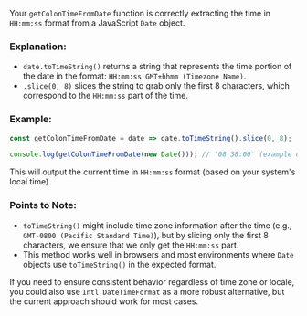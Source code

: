 Your `getColonTimeFromDate` function is correctly extracting the time in `HH:mm:ss` format from a JavaScript `Date` object.

### Explanation:
- `date.toTimeString()` returns a string that represents the time portion of the date in the format: `HH:mm:ss GMT±hhmm (Timezone Name)`.
- `.slice(0, 8)` slices the string to grab only the first 8 characters, which correspond to the `HH:mm:ss` part of the time.

### Example:

```javascript
const getColonTimeFromDate = date => date.toTimeString().slice(0, 8);

console.log(getColonTimeFromDate(new Date())); // '08:38:00' (example output)
```

This will output the current time in `HH:mm:ss` format (based on your system's local time).

### Points to Note:
- `toTimeString()` might include time zone information after the time (e.g., `GMT-0800 (Pacific Standard Time)`), but by slicing only the first 8 characters, we ensure that we only get the `HH:mm:ss` part.
- This method works well in browsers and most environments where `Date` objects use `toTimeString()` in the expected format.

If you need to ensure consistent behavior regardless of time zone or locale, you could also use `Intl.DateTimeFormat` as a more robust alternative, but the current approach should work for most cases.